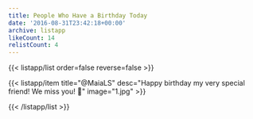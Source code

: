 ```yaml
---
title: People Who Have a Birthday Today
date: '2016-08-31T23:42:18+00:00'
archive: listapp
likeCount: 14
relistCount: 4
---
```


{{< listapp/list order=false reverse=false >}}

   {{< listapp/item title="@MaiaLS"
      desc="Happy birthday my very special friend! We miss you! 🎉"
      image="1.jpg" >}}

{{< /listapp/list >}}
